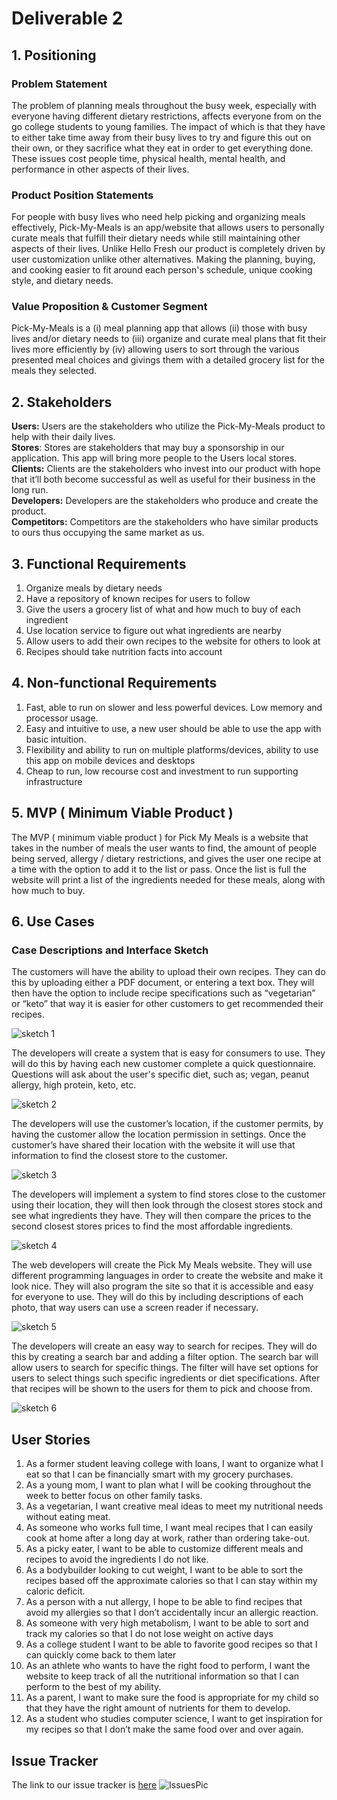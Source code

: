 # Deliverable 2
## 1. Positioning
### **Problem Statement**
The problem of planning meals throughout the busy week, especially with everyone having different dietary restrictions, affects everyone from on the go college students to young families. 
The impact of which is that they have to either take time away from their busy lives to try and figure this out on their own, or they sacrifice what they eat in order to get everything done. 
These issues cost people time, physical health, mental health, and performance in other aspects of their lives.

### **Product Position Statements**
For people with busy lives who need help picking and organizing meals effectively,  Pick-My-Meals is an app/website that allows users to personally curate meals that fulfill their dietary 
needs while still maintaining other aspects of their lives. Unlike Hello Fresh our product is completely driven by user customization unlike other alternatives. Making the planning, buying, 
and cooking easier to fit around each person's schedule, unique cooking style, and dietary needs.

### **Value Proposition & Customer Segment**
Pick-My-Meals is a (i) meal planning app that allows (ii) those with busy lives and/or dietary needs to (iii) organize and curate meal plans that fit their lives more efficiently by (iv) 
allowing users to sort through the various presented meal choices and givings them with a detailed grocery list for the meals they selected.

## 2. Stakeholders
**Users:** Users are the stakeholders who utilize the Pick-My-Meals product to help with their daily lives.  
**Stores**: Stores are stakeholders that may buy a sponsorship in our application. This app will bring more people to the Users local stores.  
**Clients:** Clients are the stakeholders who invest into our product with hope that it’ll both become successful as well as useful for their business in the long run.  
**Developers:** Developers are the stakeholders who produce and create the product.  
**Competitors:** Competitors are the stakeholders who have similar products to ours thus occupying the same market as us.  


## 3. Functional Requirements
1. Organize meals by dietary needs
2. Have a repository of known recipes for users to follow
3. Give the users a grocery list of what and how much to buy of each ingredient
4. Use location service to figure out what ingredients are nearby
5. Allow users to add their own recipes to the website for others to look at
6. Recipes should take nutrition facts into account

## 4. Non-functional Requirements
1. Fast, able to run on slower and less powerful devices. Low memory and processor usage.
2. Easy and intuitive to use, a new user should be able to use the app with basic intuition.
3. Flexibility and ability to run on multiple platforms/devices, ability to use this app on mobile devices and desktops
4. Cheap to run, low recourse cost and investment to run supporting infrastructure

## 5. MVP ( Minimum Viable Product )
The MVP ( minimum viable product ) for Pick My Meals is a website that takes in the number of meals the user wants to find, the amount of people being served, allergy / dietary restrictions, 
and gives the user one recipe at a time with the option to add it to the list or pass. Once the list is full the website will print a list of the ingredients needed for these meals, along with how much to buy.

## 6. Use Cases

### Case Descriptions and Interface Sketch
The customers will have the ability to upload their own recipes. They can do this by uploading either a PDF document, or entering a text box. They will then have the option to include recipe specifications such as 
“vegetarian” or “keto” that way it is easier for other customers to get recommended their recipes.


![sketch 1](https://github.com/caiton1/CS386-Meal-Creation-App-WIP-/blob/dev/Deliverables/Deliverable2/sketch%201.png)


The developers will create a system that is easy for consumers to use. They will do this by having each new customer complete a quick questionnaire. Questions will ask about the user's specific diet, such as; vegan,
peanut allergy, high protein, keto, etc.


![sketch 2](https://github.com/caiton1/CS386-Meal-Creation-App-WIP-/blob/dev/Deliverables/Deliverable2/sketch%202.png)


The developers will use the customer’s location, if the customer permits, by having the customer allow the location permission in settings. Once the customer’s have shared their 
location with the website it will use that information to find the closest store to the customer.


![sketch 3](https://github.com/caiton1/CS386-Meal-Creation-App-WIP-/blob/dev/Deliverables/Deliverable2/sketch%203.png)


The developers will implement a system to find stores close to the customer using their location, they will then look through the closest stores stock and see what ingredients they have. 
They will then compare the prices to the second closest stores prices to find the most affordable ingredients.


![sketch 4](https://github.com/caiton1/CS386-Meal-Creation-App-WIP-/blob/dev/Deliverables/Deliverable2/sketch%204.png)


The web developers will create the Pick My Meals website. They will use different programming languages in order to create the website and make it look nice. They will also program the site so that it is accessible and easy for everyone to use. They will do this by including descriptions of each photo, that way users can use a screen reader if necessary.


![sketch 5](https://github.com/caiton1/CS386-Meal-Creation-App-WIP-/blob/dev/Deliverables/Deliverable2/sketch%205.png)


The developers will create an easy way to search for recipes. They will do this by creating a search bar and adding a filter option. The search bar will allow users to search for specific things. The filter will have set options for users to select things such specific ingredients or diet specifications. After that recipes will be shown to the users for them to pick and choose from.


![sketch 6](https://github.com/caiton1/CS386-Meal-Creation-App-WIP-/blob/dev/Deliverables/Deliverable2/sketch%206.png)


## User Stories
1. As a former student leaving college with loans, I want to organize what I eat so that I can be financially smart with my grocery purchases.
2. As a young mom, I want to plan what I will be cooking throughout the week to better focus on other family tasks.
3. As a vegetarian, I want creative meal ideas to meet my nutritional needs without eating meat.
4. As someone who works full time, I want meal recipes that I can easily cook at home after a long day at work, rather than ordering take-out.
5. As a picky eater, I want to be able to customize different meals and recipes to avoid the ingredients I do not like.
6. As a bodybuilder looking to cut weight, I want to be able to sort the recipes based off the approximate calories so that I can stay within my caloric deficit.
7. As a person with a nut allergy, I hope to be able to find recipes that avoid my allergies so that I don’t accidentally incur an allergic reaction.
8. As someone with very high metabolism, I want to be able to sort and track my calories so that I do not lose weight on active days
9. As a college student I want to be able to favorite good recipes so that I can quickly come back to them later
10. As an athlete who wants to have the right food to perform, I want the website to keep track of all the nutritional information so that I can perform to the best of my ability.
11. As a parent, I want to make sure the food is appropriate for my child so that they have the right amount of nutrients for them to develop.
12. As a student who studies computer science, I want to get inspiration for my recipes so that I don’t make the same food over and over again.

## Issue Tracker
The link to our issue tracker is [here](https://github.com/caiton1/CS386-Meal-Creation-App-WIP-/issues)
![IssuesPic](https://github.com/caiton1/CS386-Meal-Creation-App-WIP-/blob/dev/Deliverables/Deliverable2/IssuesPic.jpg?raw=true)

